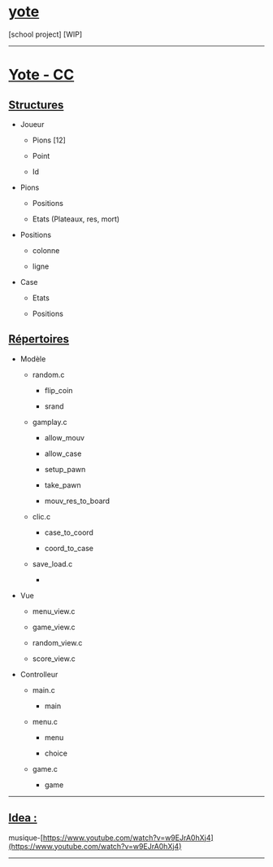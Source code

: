 # <u>yote</u>

[school project] [WIP]

---

# <u>Yote - CC</u>

## <u>Structures</u>

+ Joueur
  
  - Pions [12]
  
  - Point
  
  - Id

+ Pions
  
  - Positions
  
  - Etats (Plateaux, res, mort)

+ Positions
  
  - colonne
  
  - ligne

+ Case
  
  - Etats
  
  - Positions

## <u>Répertoires</u>

+ Modèle
  
  - random.c
    
    + flip_coin
    
    + srand
  
  - gamplay.c
    
    + allow_mouv
    
    + allow_case
    
    + setup_pawn
    
    + take_pawn
    
    + mouv_res_to_board
  
  - clic.c
    
    + case_to_coord
    
    + coord_to_case
  
  - save_load.c
    
    + 

+ Vue
  
  - menu_view.c
  
  - game_view.c
  
  - random_view.c
  
  - score_view.c

+ Controlleur
  
  - main.c
    
    + main
  
  - menu.c
    
    + menu
    
    + choice
  
  - game.c
    
    + game

---

## <u>Idea :</u>

musique-[https://www.youtube.com/watch?v=w9EJrA0hXj4](https://www.youtube.com/watch?v=w9EJrA0hXj4)

---
